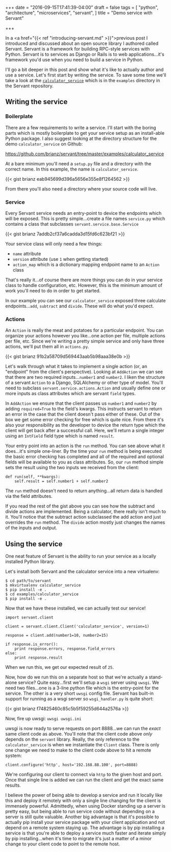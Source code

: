 +++
date = "2016-09-15T17:41:39-04:00"
draft = false
tags = [
    "python",
    "architecture",
    "microservices",
    "servant",
]
title = "Demo service with Servant"

+++

In a <a href="{{< ref "introducing-servant.md" >}}">previous post</a> I introduced and discussed
about an open source library I authored called Servant. Servant is a framework for building
RPC-style services with Python. Servant is to services as Django or Rails is to web
applications...it's framework you'd use when you need to build a service in Python.

I'll go a bit deeper in this post and show what it's like to actually author and use a service.
Let's first start by writing the service.  To save some time we'll take a look at the <a
href="https://github.com/brianz/servant/tree/master/examples/calculator_service">`calculator_service`</a>
which is in the `examples` directory in the Servant repository.

## Writing the service

### Boilerplate

There are a few requirements to write a service.  I'll start with the boring parts which is mostly
boilerplate to get your service setup as an install-able Python package. I also suggest looking at
the directory structure for the demo `calculator_service` on Github:

https://github.com/brianz/servant/tree/master/examples/calculator_service

At a bare minimum you'll need a `setup.py` file and a directory with the correct name.  In this
example, the name is `calculator_service`.

{{< gist brianz eab945699d396a5656e355e8f1264562 >}}

From there you'll also need a directory where your source code will live.

### Service

Every Servant service needs an entry-point to device the endpoints which will be exposed. This is
pretty simple...create a file names `service.py` which contains a class that subclasses
`servant.service.base.Service`

{{< gist brianz 7addb2cf37a6cadda3d15fd6c623bf21 >}}

Your service class will only need a few things:

- `name` attribute
- `version` attribute (use `1` when getting started)
- `action_map` which is a dictionary mapping endpoint name to an `Action` class

That's really it...of course there are more things you can do in your service class to handle
configuration, etc. However, this is the minimum amount of work you'll need to do in order to get
started.

In our example you can see our `calculator_service` exposed three calculate endpoints...`add`,
`subtract` and `divide`.  These will do what you'd expect.

### Actions

An `Action` is really the meat and potatoes for a particular endpoint. You can organize your
actions however you like...one action per file, multiple actions per file, etc.  Since we're
writing a pretty simple service and only have three actions, we'll put them all in `actions.py`.

{{< gist brianz 91b2a58709d569443aab5b98aaa38e0b >}}

Let's walk through what it takes to implement a single action (or, an "endpoint" from the client's
perspective).  Looking at `AddAction` we can see that there are two required inputs...`number1` and
`number2`. I liken the structure of a servant `Action` to a Django, SQLAlchemy or other type of
model.  You'll need to subclass `servant.service.actions.Action` and usually define one or more
inputs as class attributes which are servant `field` types.

In `AddAction` we ensure that the client passes us `number1` and `number2` by adding
`required=True` to the field's kwargs. This instructs servant to return an error in the case that
the client doesn't pass either of these. Out of the box we get some error checking for free which
is quite nice.  From there it's also your responsibility as the developer to device the return type
which the client will get back after a successful call.  Here, we'll return a single integer using
an `IntField` field type which is named `result`.

Your entry point into an action is the `run` method.  You can see above what it does...it's simple
one-liner.  By the time your `run` method is being executed the basic error checking has completed
and all of the required and optional fields will be available to you as class attributes.  So, our
`run` method simple sets the result using the two inputs we received from the client:

```
def run(self, **kwargs):
    self.result = self.number1 + self.number2
```

The `run` method doesn't need to return anything...all return data is handled via the field
attributes.

If you read the rest of the gist above you can see how the subtract and divide actions are
implemented. Being a calculator, there really isn't much to it.  You'll notice that the subtract
action subclassed the add action and just overrides the `run` method.  The `divide` action mostly
just changes the names of the inputs and output.

## Using the service

One neat feature of Servant is the ability to run your service as a locally installed Python
library.

Let's install both Servant and the calculator service into a new virtualenv:

```
$ cd path/to/servant
$ mkvirtualenv calculator_service
$ pip install -e .
$ cd examples/calculator_service
$ pip install -e .
```

Now that we have these installed, we can actually test our service!

```
import servant.client

client = servant.client.Client('calculator_service', version=1)

response = client.add(number1=10, number2=15)

if response.is_error():
    print response.errors, response.field_errors
else:
    print response.result
```

When we run this, we get our expected result of `25`.

Now, how do we run this on a separate host so that we're actually a stand-alone service?  Quite
easy...first we'll setup a `wsgi` server using `uwsgi`. We need two files...one is a 3-line python
file which is the entry-point for the service.  The other is a very short `uwsgi` config file.
Servant has built-in support for running as a wsgi server so `wsgi_handler.py` is quite short:

{{< gist brianz f74825460c85c5b5f59255d644a2576a >}}

Now, fire up uwsgi: `uwsgi uwsgi.ini`

uwsgi is now ready to serve requests on port 8888...we can run the *exact* same client code as
above.  You'll note that the client code above *only* depends on the `servant` library. Really, the
only reference to the `calculator_service` is when we instantiate the `Client` class.  There is
only one change we need to make to the client code above to hit a remote system:

```
client.configure('http', host='192.168.88.100', port=8888)
```

We're configuring our client to connect via `http` to the given host and port.  Once that single
line is added we can run the client and get the exact same results.

I believe the power of being able to develop a service and run it locally like this and deploy it
remotely with only a single line changing for the client is immensely powerful. Admittedly, when
using Docker standing up a server is pretty easy, but being able to run service code without
depending on a server is still quite valuable. Another big advantage is that it's possible to
actually pip install your service package with your client application and not depend on a remote
system staying up. The advantage is by pip installing a service is that you're able to deploy a
service much faster and iterate simply by pip installing...when it's time to migrate it's just a
matter of a minor change to your client code to point to the remote host.
